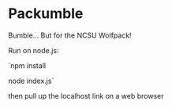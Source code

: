 # Packumble
Bumble... But for the NCSU Wolfpack!

Run on node.js:

`npm install

node index.js`

then pull up the localhost link on a web browser
